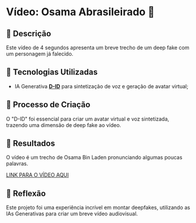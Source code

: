# Vídeo: Osama Abrasileirado 🎥

## 📒 Descrição
Este vídeo de 4 segundos apresenta um breve trecho de um deep fake com um personagem já falecido.

## 🤖 Tecnologias Utilizadas
- IA Generativa **[D-ID](https://www.d-id.com)** para sintetização de voz e geração de avatar virtual;

## 🧐 Processo de Criação
O "D-ID" foi essencial para criar um avatar virtual e voz sintetizada, trazendo uma dimensão de deep fake ao vídeo.

## 🚀 Resultados
O vídeo é um trecho de Osama Bin Laden pronunciando algumas poucas palavras.

[LINK PARA O VÍDEO AQUI](https://github.com/reisryan/lab-natty-or-not/osamabr.mp4)

## 💭 Reflexão
Este projeto foi uma experiência incrível em montar deepfakes, utilizando as IAs Generativas para criar um breve vídeo audiovisual.
